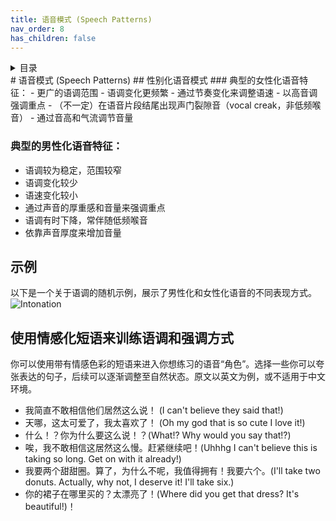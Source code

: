 ```yaml
---
title: 语音模式 (Speech Patterns)
nav_order: 8
has_children: false
---
```

<details closed markdown="block">
  <summary>
    目录
  </summary>
{: .text-delta }
1. TOC
{:toc}
</details>
# 语音模式 (Speech Patterns)
## 性别化语音模式
### 典型的女性化语音特征：
- 更广的语调范围
- 语调变化更频繁
- 通过节奏变化来调整语速
- 以高音调强调重点
- （不一定）在语音片段结尾出现声门裂隙音（vocal creak，非低频喉音）
- 通过音高和气流调节音量

### 典型的男性化语音特征：
- 语调较为稳定，范围较窄
- 语调变化较少
- 语速变化较小
- 通过声音的厚重感和音量来强调重点
- 语调有时下降，常伴随低频喉音
- 依靠声音厚度来增加音量

## 示例
以下是一个关于语调的随机示例，展示了男性化和女性化语音的不同表现方式。
![Intonation](/img/intonation.jpg)

## 使用情感化短语来训练语调和强调方式
你可以使用带有情感色彩的短语来进入你想练习的语音“角色”。选择一些你可以夸张表达的句子，后续可以逐渐调整至自然状态。原文以英文为例，或不适用于中文环境。

- 我简直不敢相信他们居然这么说！ (I can't believe they said that!)
- 天哪，这太可爱了，我太喜欢了！ (Oh my god that is so cute I love it!)
- 什么！？你为什么要这么说！？(What!? Why would you say that!?)
- 唉，我不敢相信这居然这么慢。赶紧继续吧！(Uhhhg I can't believe this is taking so long. Get on with it already!)
- 我要两个甜甜圈。算了，为什么不呢，我值得拥有！我要六个。(I'll take two donuts. Actually, why not, I deserve it! I'll take six.)
- 你的裙子在哪里买的？太漂亮了！(Where did you get that dress? It's beautiful!)！
